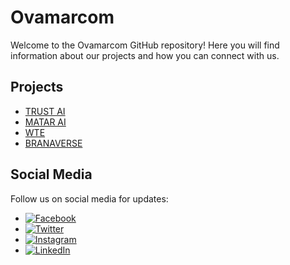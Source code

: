 # Ovamarcom

Welcome to the Ovamarcom GitHub repository! Here you will find information about our projects and how you can connect with us.

## Projects

- [TRUST AI](https://github.com/IT-CHAIN-DEV/OVAMARCO/tree/main/OVAMARCOM/TRUST%20AI)
- [MATAR AI](https://github.com/IT-CHAIN-DEV/OVAMARCO/tree/main/OVAMARCOM/MATAR%20AI)
- [WTE](https://github.com/IT-CHAIN-DEV/OVAMARCO/tree/main/OVAMARCOM/WTE)
- [BRANAVERSE](https://github.com/IT-CHAIN-DEV/OVAMARCO/tree/main/OVAMARCOM/BRANAVERSE)


## Social Media
Follow us on social media for updates:

- [![Facebook](https://img.shields.io/badge/Facebook-1877F2?style=for-the-badge&logo=facebook&logoColor=white)](https://www.facebook.com/ovamarcom)
- [![Twitter](https://img.shields.io/badge/Twitter-1DA1F2?style=for-the-badge&logo=twitter&logoColor=white)](https://twitter.com/ovamarcom)
- [![Instagram](https://img.shields.io/badge/Instagram-E4405F?style=for-the-badge&logo=instagram&logoColor=white)](https://www.instagram.com/ovamarcom/)
- [![LinkedIn](https://img.shields.io/badge/LinkedIn-0077B5?style=for-the-badge&logo=linkedin&logoColor=white)](https://www.linkedin.com/company/ovamarcom/)

